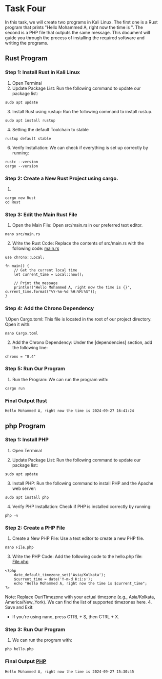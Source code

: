 # Task Four

In this task, we will create two programs in Kali Linux. The first one is a Rust program that prints "Hello Mohammed A, right now the time is <current time>". The second is a PHP file that outputs the same message. This document will guide you through the process of installing the required software and writing the programs.

## Rust Program

### Step 1: Install Rust in Kali Linux
1. Open Terminal
2. Update Package List: Run the following command to update our package list:
```
sudo apt update
```
3. Install Rust using rustup: Run the following command to install rustup.
```
sudo apt install rustup
```
4. Setting the default Toolchain to stable
```
rustup default stable
```
6. Verify Installation: We can check if everything is set up correctly by running:
```
rustc --version
cargo --version
```
### Step 2: Create a New Rust Project using cargo.
1. 
```
cargo new Rust
cd Rust
```
### Step 3: Edit the Main Rust File
1. Open the Main File: Open src/main.rs in our preferred text editor.
```
nano src/main.rs
```
2. Write the Rust Code: Replace the contents of src/main.rs with the following code: [main.rs](https://github.com/Mohammed-A-3/Task-Four/blob/main/main.rs)
```
use chrono::Local;

fn main() {
    // Get the current local time
    let current_time = Local::now();

    // Print the message
    println!("Hello Mohammed A, right now the time is {}", current_time.format("%Y-%m-%d %H:%M:%S"));
}
```
### Step 4: Add the Chrono Dependency
1.Open Cargo.toml: This file is located in the root of our project directory. Open it with:
```
nano Cargo.toml
```
2. Add the Chrono Dependency: Under the [dependencies] section, add the following line:
```
chrono = "0.4"
```
### Step 5: Run Our Program
1. Run the Program: We can run the program with:
```
cargo run
```
### Final Output [Rust](https://github.com/Mohammed-A-3/Task-Four/blob/main/Rust.png)
``
Hello Mohammed A, right now the time is 2024-09-27 16:41:24
``

## php Program

### Step 1: Install PHP
1. Open Terminal

2. Update Package List: Run the following command to update our package list:

```
sudo apt update
```
3. Install PHP: Run the following command to install PHP and the Apache web server:
```
sudo apt install php
```
4. Verify PHP Installation: Check if PHP is installed correctly by running:

```
php -v
```
### Step 2: Create a PHP File
1. Create a New PHP File: Use a text editor to create a new PHP file.
```
nano File.php
```
3. Write the PHP Code: Add the following code to the hello.php file: [File.php](https://github.com/Mohammed-A-3/Task-Four/blob/main/File.php)

```
<?php
	date_default_timezone_set('Asia/Kolkata'); 
	$current_time = date('Y-m-d H:i:s');
	echo "Hello Mohammed A, right now the time is $current_time";
?>
```
Note: Replace Our/Timezone with your actual timezone (e.g., Asia/Kolkata, America/New_York). We can find the list of supported timezones here.
4. Save and Exit:
- If you're using nano, press CTRL + S, then CTRL + X.
### Step 3: Run Our Program
1. We can run the program with:
```
php hello.php
```
### Final Output [PHP](https://github.com/Mubeena777/taskfour/blob/main/PHP.png)
``
Hello Mohammed A, right now the time is 2024-09-27 15:30:45
``
